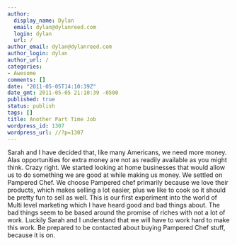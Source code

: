 ```yaml
---
author:
  display_name: Dylan
  email: dylan@dylanreed.com
  login: dylan
  url: /
author_email: dylan@dylanreed.com
author_login: dylan
author_url: /
categories:
- Awesome
comments: []
date: "2011-05-05T14:10:39Z"
date_gmt: 2011-05-05 21:10:39 -0500
published: true
status: publish
tags: []
title: Another Part Time Job
wordpress_id: 1307
wordpress_url: //?p=1307
---
```


Sarah and I have decided that, like many Americans, we need more money. Alas opportunities for extra money are not as readily available as you might think. Crazy right. We started looking at home businesses that would allow us to do something we are good at while making us money. We settled on Pampered Chef. We choose Pampered chef primarily because we love their products, which makes selling a lot easier, plus we like to cook so it should be pretty fun to sell as well. This is our first experiment into the world of Multi level marketing which I have heard good and bad things about. The bad things seem to be based around the promise of riches with not a lot of work. Luckily Sarah and I understand that we will have to work hard to make this work. Be prepared to be contacted about buying Pampered Chef stuff, because it is on. 
